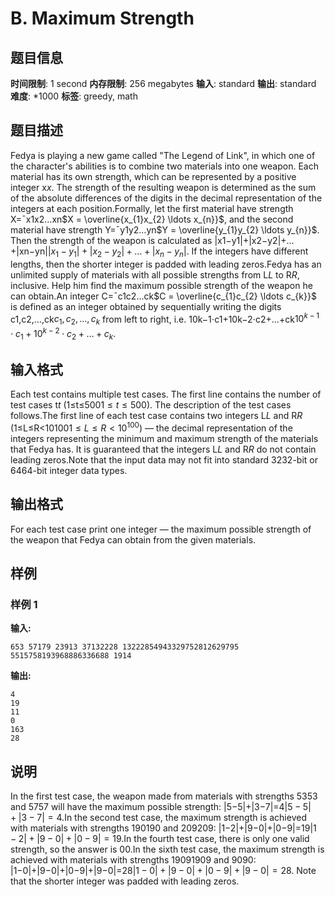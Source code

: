 # B. Maximum Strength

## 题目信息

**时间限制**: 1 second
**内存限制**: 256 megabytes
**输入**: standard
**输出**: standard
**难度**: *1000
**标签**: greedy, math

## 题目描述

Fedya is playing a new game called "The Legend of Link", in which one of the character's abilities is to combine two materials into one weapon. Each material has its own strength, which can be represented by a positive integer x$x$. The strength of the resulting weapon is determined as the sum of the absolute differences of the digits in the decimal representation of the integers at each position.Formally, let the first material have strength X=¯x1x2…xn$X = \overline{x_{1}x_{2} \ldots x_{n}}$, and the second material have strength Y=¯y1y2…yn$Y = \overline{y_{1}y_{2} \ldots y_{n}}$. Then the strength of the weapon is calculated as |x1−y1|+|x2−y2|+…+|xn−yn|$|x_{1} - y_{1}| + |x_{2} - y_{2}| + \ldots + |x_{n} - y_{n}|$. If the integers have different lengths, then the shorter integer is padded with leading zeros.Fedya has an unlimited supply of materials with all possible strengths from L$L$ to R$R$, inclusive. Help him find the maximum possible strength of the weapon he can obtain.An integer C=¯c1c2…ck$C = \overline{c_{1}c_{2} \ldots c_{k}}$ is defined as an integer obtained by sequentially writing the digits c1,c2,…,ck$c_1, c_2, \ldots, c_k$ from left to right, i.e. 10k−1⋅c1+10k−2⋅c2+…+ck$10^{k-1} \cdot c_1 + 10^{k-2} \cdot c_2 + \ldots + c_k$.

## 输入格式

Each test contains multiple test cases. The first line contains the number of test cases t$t$ (1≤t≤500$1 \le t \le 500$). The description of the test cases follows.The first line of each test case contains two integers L$L$ and R$R$ (1≤L≤R<10100$1 \le L \le R < 10^{100}$) — the decimal representation of the integers representing the minimum and maximum strength of the materials that Fedya has. It is guaranteed that the integers L$L$ and R$R$ do not contain leading zeros.Note that the input data may not fit into standard 32$32$-bit or 64$64$-bit integer data types.

## 输出格式

For each test case print one integer — the maximum possible strength of the weapon that Fedya can obtain from the given materials.

## 样例

### 样例 1

**输入:**
```
653 57179 23913 37132228 13222854943329752812629795 5515758193968886336688 1914
```

**输出:**
```
4
19
11
0
163
28
```

## 说明

In the first test case, the weapon made from materials with strengths 53$53$ and 57$57$ will have the maximum possible strength: |5−5|+|3−7|=4$|5 - 5| + |3 - 7| = 4$.In the second test case, the maximum strength is achieved with materials with strengths 190$190$ and 209$209$: |1−2|+|9−0|+|0−9|=19$|1 - 2| + |9 - 0| + |0 - 9| = 19$.In the fourth test case, there is only one valid strength, so the answer is 0$0$.In the sixth test case, the maximum strength is achieved with materials with strengths 1909$1909$ and 90$90$: |1−0|+|9−0|+|0−9|+|9−0|=28$|1 - 0| + |9 - 0| + |0 - 9| + |9 - 0| = 28$. Note that the shorter integer was padded with leading zeros.
